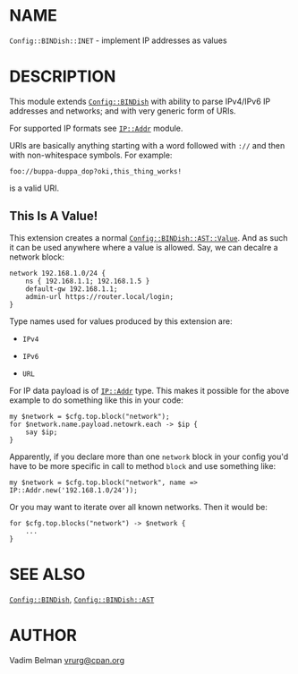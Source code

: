 NAME
====

`Config::BINDish::INET` - implement IP addresses as values

DESCRIPTION
===========

This module extends [`Config::BINDish`](https://github.com/vrurg/raku-Config-BINDish/blob/v0.0.3/docs/md/Config/BINDish.md) with ability to parse IPv4/IPv6 IP addresses and networks; and with very generic form of URIs.

For supported IP formats see [`IP::Addr`](https://modules.raku.org/dist/IP::Addr) module.

URIs are basically anything starting with a word followed with `://` and then with non-whitespace symbols. For example:

    foo://buppa-duppa_dop?oki,this_thing_works!

is a valid URI.

This Is A Value!
----------------

This extension creates a normal [`Config::BINDish::AST::Value`](https://github.com/vrurg/raku-Config-BINDish/blob/v0.0.3/docs/md/Config/BINDish/AST/Value.md). And as such it can be used anywhere where a value is allowed. Say, we can decalre a network block:

    network 192.168.1.0/24 {
        ns { 192.168.1.1; 192.168.1.5 }
        default-gw 192.168.1.1;
        admin-url https://router.local/login;
    }

Type names used for values produced by this extension are:

  * `IPv4`

  * `IPv6`

  * `URL`

For IP data payload is of [`IP::Addr`](https://modules.raku.org/dist/IP::Addr) type. This makes it possible for the above example to do something like this in your code:

    my $network = $cfg.top.block("network");
    for $network.name.payload.netowrk.each -> $ip {
        say $ip;
    }

Apparently, if you declare more than one `network` block in your config you'd have to be more specific in call to method `block` and use something like:

    my $network = $cfg.top.block("network", name => IP::Addr.new('192.168.1.0/24'));

Or you may want to iterate over all known networks. Then it would be:

    for $cfg.top.blocks("network") -> $network {
        ...
    }

SEE ALSO
========

[`Config::BINDish`](https://github.com/vrurg/raku-Config-BINDish/blob/v0.0.3/docs/md/Config/BINDish.md), [`Config::BINDish::AST`](https://github.com/vrurg/raku-Config-BINDish/blob/v0.0.3/docs/md/Config/BINDish/AST.md)

AUTHOR
======

Vadim Belman <vrurg@cpan.org>

